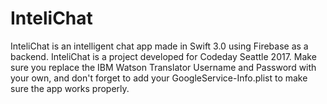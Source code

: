 # InteliChat
InteliChat is an intelligent chat app made in Swift 3.0 using Firebase as a backend. 
InteliChat is a project developed for Codeday Seattle 2017. 
Make sure you replace the IBM Watson Translator Username and Password with your own, and don't forget to add your GoogleService-Info.plist to make sure the app works properly.
